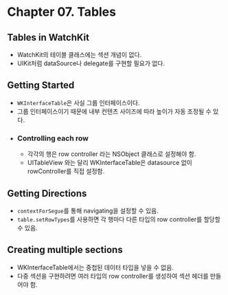 # Chapter 07. Tables

## Tables in WatchKit
- WatchKit의 테이블 클래스에는 섹션 개념이 없다.
- UIKit처럼 dataSource나 delegate를 구현할 필요가 없다.

## Getting Started
- `WKInterfaceTable`은 사실 그룹 인터페이스이다.
- 그룹 인터페이스이기 때문에 내부 컨텐츠 사이즈에 따라 높이가 자동 조정될 수 있다.
- ### Controlling each row
   - 각각의 행은 row controller 라는 NSObject 클래스로 설정해야 함.
   - UITableView 와는 달리 WKInterfaceTable은 datasource 없이 rowController를 직접 설정함.

## Getting Directions
- `contextForSegue`를 통해 navigating을 설정할 수 있음.
- `table.setRowTypes`를 사용하면 각 행마다 다른 타입의 row controller를 할당할 수 있음.

## Creating multiple sections
- WKInterfaceTable에서는 중첩된 데이터 타입을 넣을 수 없음.
- 다중 섹션을 구현하려면 여러 타입의 row controller를 생성하여 섹션 헤더를 만들어야 함.
